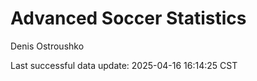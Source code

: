 # Advanced Soccer Statistics
Denis Ostroushko

<!-- gfm -->

Last successful data update: 2025-04-16 16:14:25 CST
